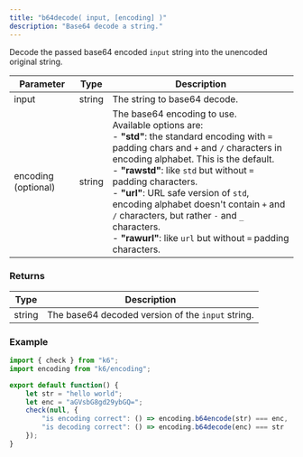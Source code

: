 ```yaml
---
title: "b64decode( input, [encoding] )"
description: "Base64 decode a string."
---
```

Decode the passed base64 encoded `input` string into the unencoded original string.

| Parameter           | Type   | Description                  |
|---------------------|--------|------------------------------|
| input               | string | The string to base64 decode. |
| encoding (optional) | string | The base64 encoding to use.<br/>Available options are:<br/>- **"std"**: the standard encoding with `=` padding chars and `+` and `/` characters in encoding alphabet. This is the default.<br/>- **"rawstd"**: like `std` but without `=` padding characters.<br/>- **"url"**: URL safe version of `std`, encoding alphabet doesn't contain `+` and `/` characters, but rather `-` and `_` characters.<br/>- **"rawurl"**: like `url` but without `=` padding characters. |


### Returns

| Type   | Description                                       |
|--------|---------------------------------------------------|
| string | The base64 decoded version of the `input` string. |


### Example

<div class="code-group" data-props='{"labels": []}'>

```js
import { check } from "k6";
import encoding from "k6/encoding";

export default function() {
    let str = "hello world";
    let enc = "aGVsbG8gd29ybGQ=";
    check(null, {
        "is encoding correct": () => encoding.b64encode(str) === enc,
        "is decoding correct": () => encoding.b64decode(enc) === str
    });
}
```

</div>
